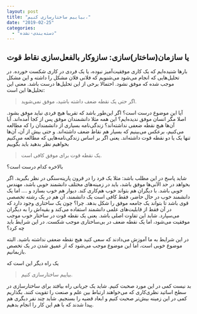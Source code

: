 ```yaml
---
layout: post
title: "بیاییم ساختارسازی کنیم،"
date: "2019-02-25"
categories: 
  - "دسته‌بندی-نشده"
---
```


## یا سازمان(ساختار)سازی: سازوکار بالفعل‌سازی نقاط قوت

بارها شنیده‌ایم که یک کاری موفقیت‌آمیز نبوده، یا یک فردی در کاری شکست خورده. در تحلیل‌هایی که انجام می‌شود می‌شنویم که فلانی فلان مشکل را داشته و این مشکل موجب شده که موفق نشود. احتمالا برخی از این تحلیل‌ها درست باشد. معنی این تحلیل‌ها این است:

> اگر حتی یک نقطه ضعف داشته باشید، موفق نمی‌شوید.

آیا این موضوع درست است؟ اگر این‌طور باشد که تقریبا هیچ فردی نباید موفق بشود. اصلا مگر انسان موفق ندیده‌ایم؟ این همه مثلا دانشمندان موفق پس از کجا آمده‌اند. آیا آن‌ها هیچ نقطه ضعفی نداشته‌اند؟ زندگی‌نامه بسیاری از دانشمندان را که مطالعه می‌کنیم، برعکس می‌بینیم که بسیار هم نقاط ضعف داشته‌اند. و حتی بیش از آن، آن‌ها تنها یک یا دو نقطه قوت داشته‌اند. یعنی اگر بر اساس زندگی‌نامه‌هایی که مطالعه می‌کنیم بخواهیم نظر بدهید باید بگوییم

> یک نقطه قوت برای موفق کافی است.

بالاخره کدام درست است؟

شاید پاسخ در این مطلب باشد: مثلا یک فرد را در قرون پارینه‌سنگی در نظر بگیرید. اگر بخواهد در حد الآنی‌ها موفق باشد، باید در زمینه‌های مختلف دانشمند خوبی باشد، مهندس خوبی باشد. با دیگران هم بتواند خوب هم‌کاری کند. دیوار هم خوب بسازد و .... اما یک دانشمند خوب در حال حاضر، فقط کافی است یک دانشمند، آن هم در یک رشته تخصصی قوی باشد تا بتواند یک جامعه موفق را شکل بدهد. چرا؟ چون یک ساختاری وجود دارد که در آن فقط از قابلیت‌های علمی دانشمند استفاده می‌کند و بقیه‌اش را به دیگران می‌سپارد. شاید این تفاوت اصلی باشد. یعنی یک نقطه قوت در ساختار خوب موجب موفقیت می‌شود، اما یک نقطه ضعف در بی‌ساختاری موجب شکست. در این شرایط باید چه کرد؟

در این شرایط به ما آموزش می‌دادند که سعی کنید هیچ نقطه ضعفی نداشته باشید. البته موضوع خوبی است، اما این موضوع موجب می‌شود که از عمیق شدن در یک تخصص بازبمانیم.

یک راه دیگر این است که

> بیاییم ساختارسازی کنیم.

بد نیست کمی در این مورد صحبت کنیم. شاید یک جریانی راه بیافتد برای ساختارسازی در سطح اساتید نظری‌کاری که می‌خواهند ارتباط بین علم و صنعت را تقویت کنند. بگذاریم کمی در این زمینه بیش‌تر صحبت کنیم و ابعاد قضیه را بسنجیم. شاید چند نفر دیگری هم پیدا شدند که با هم این کار را انجام بدهیم.
